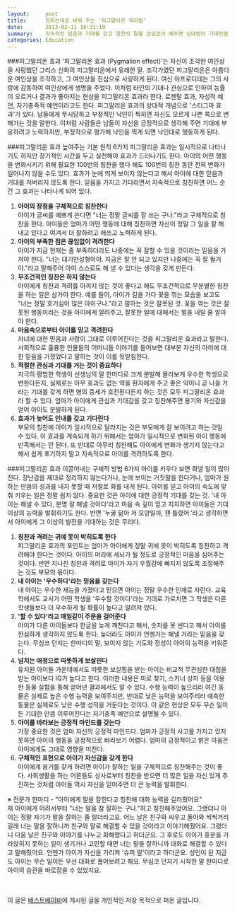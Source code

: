 ```yaml
---
layout:     post
title:      원하는대로 바꿔 주는 '피그말리온 육아법'
date:       2013-02-11 10:31:19
summary:    지속적인 믿음과 기대를 갖고 칭찬의 말을 끊임없이 해주면 상대방이 기대만큼 변화하게 된다는 피그말리온 효과. 내 아이가 다른 아이들보다 우수하다고 믿고 관심과 기대감을 가지고 대하면 아이들은 용기와 자신감을 갖고 더욱 분발하게 된다는 것이다. 이같은 피그말리온 효과를 잘 이해하고 활용하면 아이 키우는 일에 큰 보탬이 될 수 있다. 내 아이에게서 피그말리온 효과를 이끌어낼 수 있는 구체적 방법을 알아본다.
categories: Education
---
```



###피그말리온 효과
'피그말리온 효과 (Pygmalion effect)'는 자신이 조각한 여인상을 사랑했던 그리스 신화의 피그말리온에서 유래한 말. 조각가였던 피그말리온은 아름다운 여인상을 조각하고, 그 여인상을 진심으로 사랑하게 된다. 여신 아프로디테는 그의 사랑에 감동하여 여인상에게 생명을 주었다. 이처럼 타인의 기대나 관심으로 인하여 능률이 오르거나 결과가 좋아지는 현상을 피그말리온 효과라 한다. 로젠탈 효과, 자성적 예언, 자기충족적 예언이라고도 한다. 피그말리온 효과의 상대적 개념으로 '스티그마 효과'가 있다. 남들에게 무시당하고 부정적인 낙인이 찍히면 자신도 모르게 나쁜 쪽으로 변해가는 것을 말한다. 이처럼 사람들은 남들이 자신을 긍정적으로 생각해 주면 기대에 부응하려고 노력하지만, 부정적으로 평가해 낙인을 찍게 되면 낙인대로 행동하게 된다.

###피그말리온 효과 높여주는 기본 원칙 6가지
피그말리온 효과는 일시적으로 나타나기도 하지만 장기적인 시간을 두고 실천해야 효과가 드러나기도 한다. 아이의 어떤 행동을 변화시키기 위해 필요한 100번의 칭찬을 했다 해도 100번의 칭찬 동안 전혀 변화가 일어나지 않을 수도 있다. 효과가 눈에 띄게 보이지 않는다고 해서 아이에 대한 믿음과 기대를 저버리지 않도록 한다. 믿음을 가지고 기다리면서 지속적으로 칭찬하면 어느 순간 그 효과는 나타나게 되어 있다.

1. <strong>아이의 장점을 구체적으로 칭찬한다</strong>      
아이가 글씨를 예쁘게 쓴다면 "너는 정말 글씨를 잘 쓰는 구나."라고 구체적으로 칭찬을 한다. 아이들은 엄마가 어떤 행동에 대해 칭찬하면 자신이 정말 그 일을 잘 해내고 있다고 여겨서 더 잘하려고 애쓰고 노력하게 된다.
1. <strong>아이의 부족한 점은 끊임없이 격려한다</strong>      
아이가 지금 현재는 좀 부족하더라도 나중에는 꼭 잘할 수 있을 것이라는 믿음을 가져야 한다. "너는 대기만성형이야. 지금은 잘 안 되고 있지만 나중에는 꼭 잘 될거야."라고 말해주어 아이 스스로도 해 낼 수 있다는 생각을 갖게 만든다.
1. <strong>무조건적인 칭찬은 하지 않는다</strong>      
아이에게 칭찬과 격려를 아끼지 않는 것이 좋다고 해도 무조건적으로 무분별한 칭찬을 하는 일은 삼가야 한다. 예를 들어, 아이가 길을 가다 꽃을 꺾는 모습을 보고도 "너는 정말 호기심이 많은 아이구나."라고 말하는 것은 잘못된 것. 꽃을 꺾는 것은 잘못된 행동이라는 것을 아이에게 알려주고, 잘못한 일에 대해서는 벌을 내릴 줄 알아야 한다.
1. <strong>마음속으로부터 아이를 믿고 격려한다</strong>      
자녀에 대한 믿음과 사랑이 그대로 이루어진다는 것을 피그말리온 효과라고 말한다. 사회적으로 훌륭한 인물들의 어머니들 이야기를 들어보면 대부분 자신의 아이에 대한 믿음을 가졌었다고 말하는 것이 이를 뒷받침한다.
1. <strong>적절한 관심과 기대를 거는 것이 중요하다</strong>      
지극히 평범한 학생이 선생님의 말 한마디로 크게 분발해 몰라보게 우수한 학생으로 변한다든지, 실제로는 아무 효과도 없는 약을 환자에게 주고 좋은 약이니 곧 나을 거라는 기대를 갖게 하면 병의 증세가 호전된다든지 하는 것은 모두 피그말리온 효과라 할 수 있다. 엄마가 아이에게 관심과 기대감을 갖고 칭찬해주면 용기와 자신감을 얻어 아이도 분발하게 된다.
1. <strong>효과가 늦어도 인내를 갖고 기다린다</strong>      
부모의 칭찬에 아이가 일시적으로 달라지는 것은 부모에게 잘 보이려고 하는 것일 수 있다. 이 효과를 계속되게 하기 위해서는 엄마가 일시적으로 변화된 아이 행동에 만족해서는 안 된다. 또 반대로 아무리 칭찬해도 아이에게 변화가 생기지 않는다고 해서 쉽게 포기하지 말고 지속적으로 아이를 격려하도록 한다.

###피그말리온 효과 이끌어내는 구체적 방법 6가지
아이를 키우다 보면 화낼 일이 많아진다. 장난감을 제대로 정리하지 않는다거나, 눈에 보이는 거짓말을 한다거나, 엄마가 원하는 만큼의 성과를 내지 못할 때 저절로 화를 내게 된다. 아이를 믿고 아이의 속도에 맞춰 키우는 일은 정말 쉽지 않다. 중요한 것은 아이에 대한 긍정적 기대를 갖는 것. '내 아이는 해낼 수 있다, 분명 잘 해낼 것이다'라고 마음 속 깊이 믿고 지지하면 아이들은 기대 이상의 능력을 발휘하기도 한다. 반면 '누굴 닮아 저 모양일까, 쟨 틀렸어.'라고 생각하면서 아이에게 그 이상의 발전을 기대하는 것은 무리다.

1. <strong>칭찬과 격려는 귀에 못이 박히도록 한다</strong>      
피그말리온 효과의 포인트는 엄마가 아이에게 정말 귀에 못이 박히도록 칭찬하고 격려해야 한다는 것이다. 아이의 머리에 세뇌가 될 정도로 긍정적인 마음을 심어주는 것이다. 반면 지나친 칭찬과 격려로 아이가 자기 우월감에 빠지지 않도록 조절해주는 것도 부모의 몫이다.
1. <strong>내 아이는 '우수하다'라는 믿음을 갖는다</strong>      
내 아이는 우수한 재능을 가졌다고 믿으면 아이는 정말 우수한 인재로 자란다. 교육학에서도 교사가 어떤 학생을 '우수할 것이다'라는 기대로 가르치면 그 학생은 다른 학생들보다 더 우수하게 될 확률이 높다고 알려져 있다.
1. <strong>'할 수 있다'라고 매일같이 주문을 걸어준다</strong>      
아이가 다른 아이들보다 한글을 늦게 깨친다고 해서, 숫자를 못 센다고 해서 아이를 한심하게 생각하지 않도록 한다. 늦더라도 아이가 언젠가는 해낼 거라는 믿음을 갖는다. 무심코 던지는 한마디의 말, 보이지 않는 기도와 정성이 아이의 능력을 키워준다.
1. <strong>넘치는 애정으로 따뜻하게 보살핀다</strong>      
유치원 아이들 가운데에서도 따뜻한 보살핌을 받는 아이는 비교적 무관심한 대접을 받는 아이보다 IQ가 높다고 한다. 이러한 내용은 미로 찾기, 스키너 상자 등을 이용한 동물 실험을 통해 얻어낸 결과에서도 알 수 있다. 수행 능력이 높으리라 여긴 동물은 실제로 높은 수행 능력을 보여주지만, 반대로 낮은 능력을 보여주리라 예측한 동물은 실제로도 낮은 수행 성적을 거둔다는 것이다. 이 같은 현상은 모두 무슨 일이든 기대한 만큼 이루어진다는 자기충족 예언으로 설명될 수 있다.
1. <strong>아이를 바라보는 긍정적 마인드를 갖는다</strong>      
가장 중요한 것은 엄마 자신의 긍정적 마인드다. 엄마가 긍정적 사고를 가지고 있지 못하면 아이의 행동을 긍정적으로 바라보기 어렵다. 엄마의 긍정적이고 밝은 마음은 아이에게도 그대로 영향을 미친다.
1. <strong>구체적인 표현으로 아이가 자신감을 갖게 한다</strong>      
아이에게 용기를 갖게 하려면 아이가 잘하는 일을 구체적으로 칭찬해주는 것이 좋다. 사회생활을 하는 어른들도 상사로부터 칭찬을 받으면 더 많은 일을 자신 있게 추진하는 것처럼 아이들 역시 자신을 믿어주면 더 큰 능력을 발휘한다.

※ 전문가 한마디 - "아이에게 말을 잘한다고 칭찬해 대화 능력을 길러줬어요"     
제 아이에게 어려서부터 "너는 말을 참 잘하는 구나."하고 칭찬해주었어요. 그랬더니 아이는 정말 자기가 말을 잘하는 줄 알더라고요. 어느 날은 친구와 싸우고 돌아와 씩씩거리길래 너는 말을 잘하니까 친구와 말로 해결할 수 있을 것이라고 이야기해줬어요. 그랬더니 다음 날은 친구와 이야기를 나누고 화해했다고 하더군요. 그 후로도 아이가 흥분을 가라앉히지 못하는 일이 생기거나 고민할 때면 너는 말을 잘하니까 대화로 해결할 수 있다고 말해줬어요. 언젠가 아이가 자신을 가리켜 '슈퍼 말'이라고 하더군요. 성인이 된 지금도 아이는 무슨 일이든 우선 대화로 풀어보려고 해요. 무심코 던지기 시작한 말 한마디로 아이의 습관을 바로잡을 수 있었지요. 


<br /><br />
이 글은 [베스트베이비](http://www.ibestbaby.co.kr)에 게시된 글을 개인적인 저장 목적으로 퍼온 글입니다.